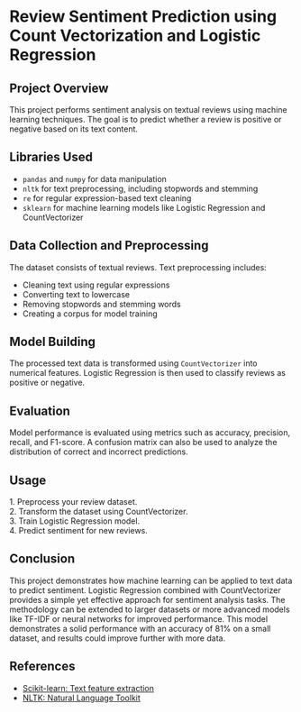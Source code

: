 <!DOCTYPE html>
<html lang="en">
<head>
    <meta charset="UTF-8">
    <meta name="viewport" content="width=device-width, initial-scale=1.0">
</head>
<body>
    <h1>Review Sentiment Prediction using Count Vectorization and Logistic Regression</h1>
    <section>
        <h2>Project Overview</h2>
        <p>
            This project performs sentiment analysis on textual reviews using machine learning techniques.
            The goal is to predict whether a review is positive or negative based on its text content.
        </p>
    </section>
    <section>
        <h2>Libraries Used</h2>
        <ul>
            <li><code>pandas</code> and <code>numpy</code> for data manipulation</li>
            <li><code>nltk</code> for text preprocessing, including stopwords and stemming</li>
            <li><code>re</code> for regular expression-based text cleaning</li>
            <li><code>sklearn</code> for machine learning models like Logistic Regression and CountVectorizer</li>
        </ul>
    </section>
    <section>
        <h2>Data Collection and Preprocessing</h2>
        <p>
            The dataset consists of textual reviews. Text preprocessing includes:
        </p>
        <ul>
            <li>Cleaning text using regular expressions</li>
            <li>Converting text to lowercase</li>
            <li>Removing stopwords and stemming words</li>
            <li>Creating a corpus for model training</li>
        </ul>
    </section>
    <section>
        <h2>Model Building</h2>
        <p>
            The processed text data is transformed using <code>CountVectorizer</code> into numerical features.
            Logistic Regression is then used to classify reviews as positive or negative.
        </p>
    </section>
    <section>
        <h2>Evaluation</h2>
        <p>
            Model performance is evaluated using metrics such as accuracy, precision, recall, and F1-score. 
            A confusion matrix can also be used to analyze the distribution of correct and incorrect predictions.
        </p>
    </section>
    <section>
        <h2>Usage</h2>
        <p>
            1. Preprocess your review dataset.<br>
            2. Transform the dataset using CountVectorizer.<br>
            3. Train Logistic Regression model.<br>
            4. Predict sentiment for new reviews.
        </p>
    </section>
    <section>
        <h2>Conclusion</h2>
        <p>
            This project demonstrates how machine learning can be applied to text data to predict sentiment. 
            Logistic Regression combined with CountVectorizer provides a simple yet effective approach for sentiment analysis tasks. 
            The methodology can be extended to larger datasets or more advanced models like TF-IDF or neural networks for improved performance. This model demonstrates a solid performance with an accuracy of 81%              on a small dataset, and results could improve further with more data.
        </p>
    </section>
    <section>
        <h2>References</h2>
        <ul>
            <li><a href="https://scikit-learn.org/stable/modules/feature_extraction.html#text-feature-extraction">Scikit-learn: Text feature extraction</a></li>
            <li><a href="https://www.nltk.org/">NLTK: Natural Language Toolkit</a></li>
        </ul>
    </section>
</body>
</html>
